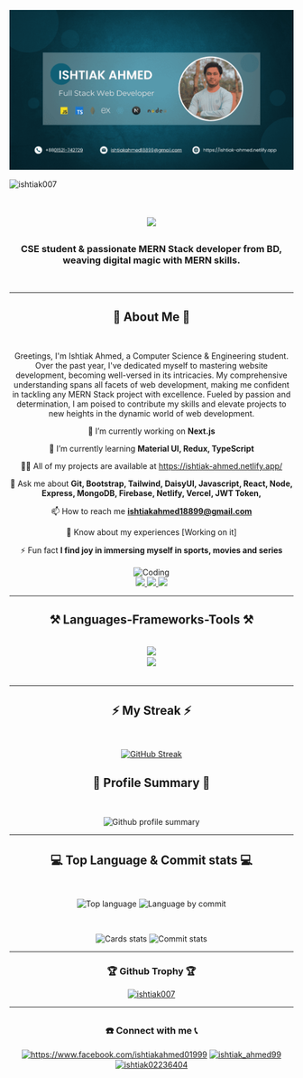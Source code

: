 ![logo](https://github.com/Ishtiak007/Ishtiak007/blob/main/GitHub-Banner2025.png)
<p align="left"> <img src="https://komarev.com/ghpvc/?username=ishtiak007&label=Profile%20views&color=0e75b6&style=flat" alt="ishtiak007" /> </p>


<h1 align="center">
    <img src="https://readme-typing-svg.herokuapp.com/?font=Righteous&size=35&center=true&vCenter=true&width=500&height=70&duration=4000&lines=Heyy....Hi,+!+👋;+I'm+Ishtiak+Ahmed!;" />
</h1>

<h3 align="center">CSE student & passionate MERN Stack developer from BD, weaving digital magic with MERN skills.</h3>
<br/>


<hr>

<div align="center">
<h2 align="center">📢 About Me 📢</h2>
<br>
<p>
  Greetings, I'm Ishtiak Ahmed, a Computer Science & Engineering student. Over the past year, I've dedicated myself to mastering website development, becoming well-versed in its intricacies. My comprehensive understanding spans all facets of web development, making me confident in tackling any MERN Stack project with excellence. Fueled by passion and determination, I am poised to contribute my skills and elevate projects to new heights in the dynamic world of web development.
</p>
  
</div>



<div align="center">
  
  🔭 I’m currently working on **Next.js**

🌱 I’m currently learning **Material UI, Redux, TypeScript**

👨‍💻 All of my projects are available at <a>https://ishtiak-ahmed.netlify.app/</a>

💬 Ask me about **Git, Bootstrap, Tailwind, DaisyUI, Javascript, React, Node, Express, MongoDB, Firebase, Netlify, Vercel, JWT Token,**

📫 How to reach me **ishtiakahmed18899@gmail.com**

📄 Know about my experiences [Working on it]

⚡ Fun fact **I find joy in immersing myself in sports, movies and series**

</div>

<div align="center"><img align="center" alt="Coding" width="400" src="https://raw.githubusercontent.com/hasibul-hasan-shuvo/hasibul-hasan-shuvo/main/images/coding-boy.gif"></img></div>

<div align="center"> 
  <a href="ishtiakahmed18899@gmail.com">
    <img src="https://img.shields.io/badge/Gmail-333333?style=for-the-badge&logo=gmail&logoColor=red" />
  </a>
  <a href="https://www.linkedin.com/in/ishtiak-ahmed-2846722a5" target="_blank">
    <img src="https://img.shields.io/badge/LinkedIn-0077B5?style=for-the-badge&logo=linkedin&logoColor=white" target="_blank" />
  </a>
  <a href="https://ishtiak-ahmed-portfolio-website.netlify.app/" target="_blank">
     <img src="https://img.shields.io/badge/Portfolio-FF5722?style=for-the-badge&logo=todoist&logoColor=white" target="_blank" /> <!-- sqlite, safari, google-chrome are other good icon options -->
  </a>
</div>


 <hr/>
 <h2 align="center">⚒️ Languages-Frameworks-Tools ⚒️</h2>
<br/>
<div align="center">
    <img src="https://skillicons.dev/icons?i=html,css,bootstrap,tailwind,mui,vscode,git,github,figma,netlify,vercel" />
  <br/>
    <img src="https://skillicons.dev/icons?i=javascript,react,nodejs,express,mongodb,firebase," /><br>
</div>

<br/>
<hr/>

<div align="center">
<h2 align="center">⚡ My Streak ⚡</h2>
<br>

 [![GitHub Streak](https://streak-stats.demolab.com?user=Ishtiak007&theme=dark)](https://git.io/streak-stats)
</div>


<div align="center">
<h2 align="center">🌟 Profile Summary 🌟</h2>
<br>

  ![Github profile summary](http://github-profile-summary-cards.vercel.app/api/cards/profile-details?username=Ishtiak007&theme=dark)
</div>


<hr>

<div align="center">
<h2 align="center">💻 Top Language & Commit stats 💻</h2>
<br>

  ![Top language](http://github-profile-summary-cards.vercel.app/api/cards/repos-per-language?username=Ishtiak007&theme=dark)
  ![Language by commit](http://github-profile-summary-cards.vercel.app/api/cards/most-commit-language?username=Ishtiak007&theme=dark)
</div>

<div align="center">
<br>

  ![Cards stats](http://github-profile-summary-cards.vercel.app/api/cards/stats?username=Ishtiak007&theme=dark)
  ![Commit stats](http://github-profile-summary-cards.vercel.app/api/cards/productive-time?username=Ishtiak007&theme=dark&utcOffset=8)
</div>



<hr>

<div align="center">
<h3 align="center">🏆 Github Trophy 🏆</h3>
<p align="center"> <a href="https://github.com/ryo-ma/github-profile-trophy"><img src="https://github-profile-trophy.vercel.app/?username=ishtiak007" alt="ishtiak007" /></a> </p>
</div>



<hr>

## <h3 align="center">☎️ Connect with me 📞</h3>
<div align="center">

<a href="https://fb.com/https://www.facebook.com/ishtiakahmed01999" target="blank"><img align="center" src="https://raw.githubusercontent.com/rahuldkjain/github-profile-readme-generator/master/src/images/icons/Social/facebook.svg" alt="https://www.facebook.com/ishtiakahmed01999" height="30" width="40" /></a>
<a href="https://instagram.com/ishtiak_ahmed99" target="blank"><img align="center" src="https://raw.githubusercontent.com/rahuldkjain/github-profile-readme-generator/master/src/images/icons/Social/instagram.svg" alt="ishtiak_ahmed99" height="30" width="40" /></a>
<a href="https://twitter.com/ishtiak02236404" target="blank"><img align="center" src="https://raw.githubusercontent.com/rahuldkjain/github-profile-readme-generator/master/src/images/icons/Social/twitter.svg" alt="ishtiak02236404" height="30" width="40" /></a>
</div>



